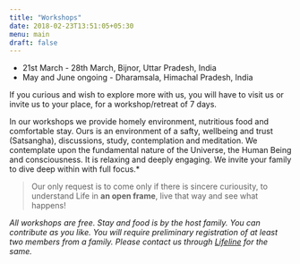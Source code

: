 ```yaml
---
title: "Workshops"
date: 2018-02-23T13:51:05+05:30
menu: main
draft: false 
---
```


- 21st March - 28th March, Bijnor, Uttar Pradesh, India
- May and June ongoing - Dharamsala, Himachal Pradesh, India

If you curious and wish to explore more with us, you will have to visit us or invite us to your place, for a workshop/retreat of 7 days.

In our workshops we provide homely environment, nutritious food and comfortable stay. Ours is an environment of a safty, wellbeing and trust (Satsangha), discussions, study, contemplation and meditation. We contemplate upon the fundamental nature of the Universe, the Human Being and consciousness. It is relaxing and deeply engaging. We invite your family to dive deep within with full focus.*

> Our only request is to come only if there is sincere curiousity, to understand Life in **an open frame**, live that way and see what happens!

*All workshops are free. Stay and food is by the host family. You can contribute as you like. You will require preliminary registration of at least two members from a family. Please contact us through [Lifeline](/lifeline) for the same.*

